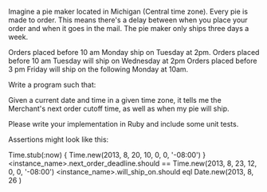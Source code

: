 Imagine a pie maker located in Michigan (Central time zone).  Every pie is made to order.  This means there's a delay between when you place your order and when it goes in the mail.  The pie maker only ships three days a week.

Orders placed before 10 am Monday ship on Tuesday at 2pm.
Orders placed before 10 am Tuesday will ship on Wednesday at 2pm
Orders placed before  3 pm Friday will ship on the following Monday at 10am.

Write a program such that:

Given a current date and time in a given time zone, it tells me the Merchant's next order cutoff time, as well as when my pie will ship.

Please write your implementation in Ruby and include some unit tests.

Assertions might look like this:

Time.stub(:now) { Time.new(2013, 8, 20, 10, 0, 0, '-08:00') }
<instance_name>.next_order_deadline.should == Time.new(2013, 8, 23, 12, 0, 0, '-08:00')
<instance_name>.will_ship_on.should eql Date.new(2013, 8, 26 )
